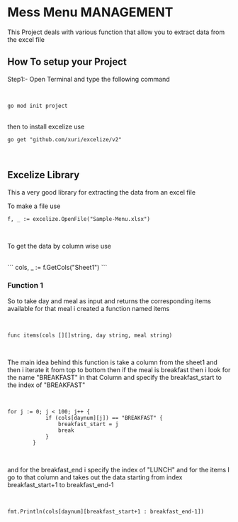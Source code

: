 <h1>Mess Menu MANAGEMENT</h1>
<p>This Project deals with various function that allow you to extract data from the excel file</p>
<h2>How To setup your Project</h2>
<p>Step1:- Open Terminal and type the following command</p>
<br>

```
go mod init project
```
<br>
then to install excelize use 
<br>


```
go get "github.com/xuri/excelize/v2"
```
<br>

<h2>Excelize Library</h2>
<p>This a very good library for extracting the data from an excel file</p>
To make a file use 
<br>

```
f, _ := excelize.OpenFile("Sample-Menu.xlsx")
```
<br>

To get the data by column wise use 

<br>
```
cols, _ := f.GetCols("Sheet1")
```
<br>

<h3>Function 1</h3>
<P>So to take day and meal as input and returns the corresponding items available for that meal   i created a function named items</p>
<br>

```
func items(cols [][]string, day string, meal string)
```

<br>
<p>The main idea behind this function is take a column from the sheet1 and then i iterate it from top to bottom then if the meal is breakfast then i look for the name "BREAKFAST" in that Column and specify the breakfast_start to the index of "BREAKFAST"</p>
<br>

```
for j := 0; j < 100; j++ {
			if (cols[daynum][j]) == "BREAKFAST" {
				breakfast_start = j
				break
			}
		}
```

<br>
<p>and for the breakfast_end i specify the index of "LUNCH" and for the items I go to that column and takes out the data starting from index breakfast_start+1 to breakfast_end-1</p>
<br>

```
fmt.Println(cols[daynum][breakfast_start+1 : breakfast_end-1])
```

<br>



